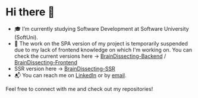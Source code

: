 # Hi there 👋

- 🎓 I’m currently studying Software Development at Software University (SoftUni).
- 🔧 The work on the SPA version of my project is temporarily suspended due to my lack of frontend knowledge on which I'm working on. You can check the current versions here -> [BrainDissecting-Backend](https://github.com/AntoanYosifov/BrainDissecting) / [BrainDissecting-Frontend](https://github.com/AntoanYosifov/BrainDissecting-Front-End)
- SSR version here -> [BrainDissecting-SSR](https://github.com/AntoanYosifov/BrainDissecting-SSR-version)
- 📬 You can reach me on [LinkedIn](https://www.linkedin.com/in/antoan-yosifov-b1b52026b/) or by [email](mailto:tapaktapxaomi@gmail.com).

Feel free to connect with me and check out my repositories!
